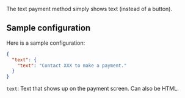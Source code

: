 The text payment method simply shows text (instead of a button).

## Sample configuration

Here is a sample configuration:

```json
{
  "text": {
    "text": "Contact XXX to make a payment."
  }
}
```

`text`: Text that shows up on the payment screen. Can also be HTML.
